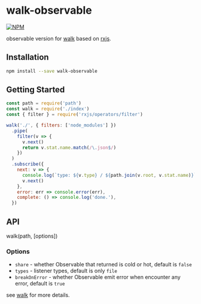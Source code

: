 # walk-observable

[![NPM](https://nodei.co/npm/walk-observable.png)](https://nodei.co/npm/walk-observable/)

observable version for [walk](https://www.npmjs.com/package/walk) based on
[rxjs](https://www.npmjs.com/package/rxjs).

## Installation

```bash
npm install --save walk-observable
```

## Getting Started

```js
const path = require('path')
const walk = require('./index')
const { filter } = require('rxjs/operators/filter')

walk('./', { filters: ['node_modules'] })
  .pipe(
    filter(v => {
      v.next()
      return v.stat.name.match(/\.json$/)
    })
  )
  .subscribe({
    next: v => {
      console.log(`type: ${v.type} / ${path.join(v.root, v.stat.name)}`)
      v.next()
    },
    error: err => console.error(err),
    complete: () => console.log('done.'),
  })
```

## API

walk(path, [options])

### Options

* `share` - whether Observable that returned is cold or hot, default is `false`
* `types` - listener types, default is only `file`
* `breakOnError` - whether Observable emit error when encounter any error,
  default is `true`

see [walk](https://www.npmjs.com/package/walk) for more details.
